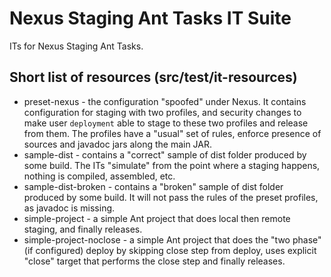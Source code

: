 <!--

    Sonatype Nexus (TM) Open Source Version
    Copyright (c) 2007-2015 Sonatype, Inc.
    All rights reserved. Includes the third-party code listed at http://links.sonatype.com/products/nexus/oss/attributions.

    This program and the accompanying materials are made available under the terms of the Eclipse Public License Version 1.0,
    which accompanies this distribution and is available at http://www.eclipse.org/legal/epl-v10.html.

    Sonatype Nexus (TM) Professional Version is available from Sonatype, Inc. "Sonatype" and "Sonatype Nexus" are trademarks
    of Sonatype, Inc. Apache Maven is a trademark of the Apache Software Foundation. M2eclipse is a trademark of the
    Eclipse Foundation. All other trademarks are the property of their respective owners.

-->
# Nexus Staging Ant Tasks IT Suite

ITs for Nexus Staging Ant Tasks.

## Short list of resources (src/test/it-resources)

* preset-nexus - the configuration "spoofed" under Nexus. It contains configuration for staging with two profiles, and security changes to make user `deployment` able to stage to these two profiles and release from them. The profiles have a "usual" set of rules, enforce presence of sources and javadoc jars along the main JAR.
* sample-dist - contains a "correct" sample of dist folder produced by some build. The ITs "simulate" from the point where a staging happens, nothing is compiled, assembled, etc.
* sample-dist-broken - contains a "broken" sample of dist folder produced by some build. It will not pass the rules of the preset profiles, as javadoc is missing.
* simple-project - a simple Ant project that does local then remote staging, and finally releases.
* simple-project-noclose - a simple Ant project that does the "two phase" (if configured) deploy by skipping close step from deploy, uses explicit "close" target that performs the close step and finally releases.